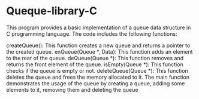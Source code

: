 # Queque-library-C

This program provides a basic implementation of a queue data structure in C programming language. The code includes the following functions:

createQueue(): This function creates a new queue and returns a pointer to the created queue.
enQueue(Queue *, Data): This function adds an element to the rear of the queue.
deQueue(Queue *): This function removes and returns the front element of the queue.
isEmpty(Queue *): This function checks if the queue is empty or not.
deleteQueue(Queue *): This function deletes the queue and frees the memory allocated to it.
The main function demonstrates the usage of the queue by creating a queue, adding some elements to it, removing them and deleting the queue
